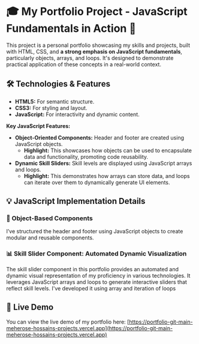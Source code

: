 # 🎓 My Portfolio Project - JavaScript Fundamentals in Action 🚀

This project is a personal portfolio showcasing my skills and projects, built with HTML, CSS, and **a strong emphasis on JavaScript fundamentals**, particularly objects, arrays, and loops. It's designed to demonstrate practical application of these concepts in a real-world context.

## 🛠️ Technologies & Features

* **HTML5:** For semantic structure.
* **CSS3:** For styling and layout.
* **JavaScript:** For interactivity and dynamic content.

**Key JavaScript Features:**

* **Object-Oriented Components:** Header and footer are created using JavaScript objects.
    * **Highlight:** This showcases how objects can be used to encapsulate data and functionality, promoting code reusability.
* **Dynamic Skill Sliders:** Skill levels are displayed using JavaScript arrays and loops.
    * **Highlight:** This demonstrates how arrays can store data, and loops can iterate over them to dynamically generate UI elements.

## 💡 JavaScript Implementation Details

### 🧩 Object-Based Components

I’ve structured the header and footer using JavaScript objects to create modular and reusable components.
### 📊 Skill Slider Component: Automated Dynamic Visualization

The skill slider component in this portfolio provides an automated and dynamic visual representation of my proficiency in various technologies. It leverages JavaScript arrays and loops to generate interactive sliders that reflect skill levels.
I've developed it using array and iteration of loops


## 🚀 Live Demo

You can view the live demo of my portfolio here: [https://portfolio-git-main-meherose-hossains-projects.vercel.app](https://portfolio-git-main-meherose-hossains-projects.vercel.app)

